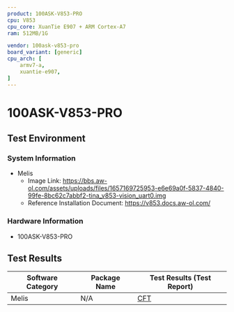 ```yaml
---
product: 100ASK-V853-PRO
cpu: V853
cpu_core: XuanTie E907 + ARM Cortex-A7
ram: 512MB/1G

vendor: 100ask-v853-pro
board_variant: [generic]
cpu_arch: [
    armv7-a,
    xuantie-e907,
]
---
```


# 100ASK-V853-PRO

## Test Environment

### System Information

- Melis
    - Image Link: https://bbs.aw-ol.com/assets/uploads/files/1657169725953-e6e69a0f-5837-4840-99fe-8bc62c7abbf2-tina_v853-vision_uart0.img
    - Reference Installation Document: https://v853.docs.aw-ol.com/

### Hardware Information

- 100ASK-V853-PRO

## Test Results

| Software Category | Package Name | Test Results (Test Report) |
| ----------------- | ------------ | -------------------------- |
| Melis             | N/A          | [CFT][Melis]               |

[Melis]: ./Melis/README.md
